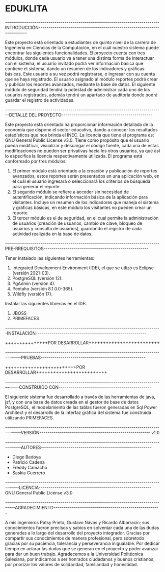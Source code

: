 # EDUKLITA

------------------------------------------------------------------------------INTRODUCCIÓN------------------------------------------------------------------------

Este proyecto está orientado a estudiantes de quinto nivel de la carrera de Ingeniería en Ciencias de la Computación,
en el cuál nuestro sistema puede encontrar las siguientes funcionalidades. 
El proyecto cuenta con tres módulos, donde cada usuario va a tener una distinta forma de interactuar con el sistema,
el usuario invitado podrá ver información básica que contiene el sistema, dando un resumen de los indicadores y 
gráficas básicas. Este usuario a su vez podrá registrarse, o ingresar con su cuenta que se haya registrado.
El usuario asignado al módulo reportes podrá crear y publicar los reportes avanzados, mediante la base de datos.
El siguiente módulo de seguridad tendrá la potestad de administrar cada uno de los usuarios registrados, además
tendrá un apartado de auditoría donde podrá guardar el registro de actividades.


--------------------------------------------------------------------------------DETALLE DEL PROYECTO----------------------------------------------

Este proyecto está orientado ha proporcionar información detallada de la economía que dispone el sector educativo, dando a conocer los resultados estadísticos que nos brinda el INEC. La licencia que tiene el programa es: GNU General Public License v3.0. Tiene como propósito que el usuario pueda modificar, visualizar y descargar el código fuente, cada una de estas modificaciones no pueden ser privativas hacia los otros usuarios, ya que así lo especifíca la licencia respectivamente utilizada.
El programa está conformado por tres módulos:
1. El primer módulo está orientado a la creación y publicación de reportes avanzados, estos reportes serán presentados en una aplicación web, en el cuál el usuario ingresará o seleccionará los criterios de búsqueda para generar el reporte.
2. El segundo módulo se refiere a acceder sin necesidad de autentificación, indicando información básica de la aplicación para visitantes. Incluye un resumen de los indicadores que maneja el sistema y gráficas básicas, en este módulo los visitantes no pueden crear un reporte.
3. El tercer módulo es el de seguridad, en el cual permite la administración de usuarios (creación de usuarios, cambio de clave, bloqueo de usuarios y consulta de usuarios), guardando el registro de cada actividad realizada en la base de datos.



------------------------------------------------------------------------------PRE-RREQUISITOS-----------------------------------------------------

Tener instalado las siguientes herramientas:

1. Integrated Development Environment (IDE), el que se utlizó es Eclipse (versión 2021-03).
2. PostgreSQL (versión 12).
3. PgAdmin (versión 4).
4. Pentaho (versión 8.1.0.0-365).
5. Wildfly (versión 17).

Instalar las siguientes librerías en el IDE:

1. JBOSS 
2. PRIMEFACES


-------------------------------------------------------------------------------INSTALACIÓN--------------------------------------------------------

+++++++++++++++POR DESARROLLAR+++++++++++++++++++++++++


--------------------------------------------------------------------------------------PRUEBAS-----------------------------------------------------

+++++++++++++++++++++++++POR DESARROLLAR+++++++++++++++++++++++++


-------------------------------------------------------------------------------------CONSTRUIDO CON-----------------------------------------------

El siguiente sistema fue desarrollado a través de las herramientas de java, jsf, y con una base de datos creada en el gestor de base de datos PostgreSQL, el
modelamiento de las tablas fueron generadas en Sql Power Architect y el desarrollo de la interfaz gráfica del sistema fue construida utilizando PRIMEFACES.



--------------------------------------------------------------------------------------VERSIÓN--------------------------------------------------------
v1.0


--------------------------------------------------------------------------------------AUTORES--------------------------------------------------------
* Diego Bedoya
* Patricio Cadena
* Freddy Camacho
* Saskia Guerrero


-------------------------------------------------------------------------------------LICENCIA---------------------------------------------------------
GNU General Public License v3.0


-----------------------------------------------------------------------------------AGRADECIMIENTO------------------------------------------------------

A mis ingenieros Patsy Prieto, Gustavo Návas y Ricardo Albarracín; sus conocimientos fueron precisos y sabios en solventar cada una de las dudas generadas
a lo largo del desarrollo del proyecto integrador. Gracias por compartir sus conocimientos de manera profesional, pero sobretodo gracias por su paciencia,
tolerancia y perseverancia inigualable. Por dedicar tiempo en aclarar las dudas que se generan en el proyecto y poder avanzar para dar un buen trabajo.
Agradecemos a la Universidad Politécnica Salesiana, por indicarnos a ser honrados ciudadanos y buenos cristianos, por priorizar los valores de solidaridad,
familiaridad y honestidad.
